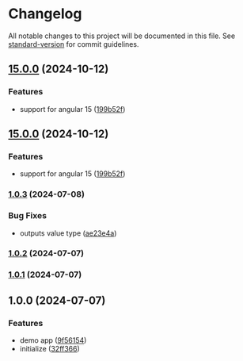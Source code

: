 # Changelog

All notable changes to this project will be documented in this file. See [standard-version](https://github.com/conventional-changelog/standard-version) for commit guidelines.

## [15.0.0](https://github.com/tuphan-27/ngx-lazy-directive/compare/v1.0.3...v15.0.0) (2024-10-12)


### Features

* support for angular 15 ([199b52f](https://github.com/tuphan-27/ngx-lazy-directive/commit/199b52fd56c0d1ad1f5786d799cd1bf802c7a198))

## [15.0.0](https://github.com/tuphan-27/ngx-lazy-directive/compare/v1.0.3...v15.0.0) (2024-10-12)


### Features

* support for angular 15 ([199b52f](https://github.com/tuphan-27/ngx-lazy-directive/commit/199b52fd56c0d1ad1f5786d799cd1bf802c7a198))

### [1.0.3](https://github.com/tuphan-27/ngx-lazy-directive/compare/v1.0.2...v1.0.3) (2024-07-08)


### Bug Fixes

* outputs value type ([ae23e4a](https://github.com/tuphan-27/ngx-lazy-directive/commit/ae23e4af38a2b3524c1b4b00c445ca8bf6e34edf))

### [1.0.2](https://github.com/tuphan-27/ngx-lazy-directive/compare/v1.0.1...v1.0.2) (2024-07-07)

### [1.0.1](https://github.com/tuphan-27/ngx-lazy-directive/compare/v1.0.0...v1.0.1) (2024-07-07)

## 1.0.0 (2024-07-07)


### Features

* demo app ([9f56154](https://github.com/tuphan-27/ngx-lazy-directive/commit/9f56154169bc1403af0c73e456cf651546620da2))
* initialize ([32ff366](https://github.com/tuphan-27/ngx-lazy-directive/commit/32ff3660c37a37e4c3f8f2dbd4d88730b73a0571))
